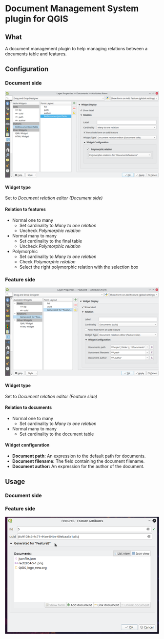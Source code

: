 # Document Management System plugin for QGIS

## What
A document management plugin to help managing relations between a documents table and features.

## Configuration

### Document side

![Configuration document side](docs/images/ConfigurationDocumentSideScreenshot.png)

#### Widget type
Set to *Document relation editor (Document side)*

#### Relation to features
* Normal one to many
  * Set cardinality to *Many to one relation*
  * Uncheck *Polymorphic relation*
* Normal many to many
  * Set cardinality to the final table
  * Uncheck *Polymorphic relation*
* Polymorphic
  * Set cardinality to *Many to one relation*
  * Check *Polymorphic relation*
  * Select the right polymorphic relation with the selection box

### Feature side

![Configuration feature side](docs/images/ConfigurationFeatureSideScreenshot.png)

#### Widget type
Set to *Document relation editor (Feature side)*

#### Relation to documents
* Normal one to many
  * Set cardinality to *Many to one relation*
* Normal many to many
  * Set cardinality to the document table
  
#### Widget configuration

* **Document path:** An expression to the default path for documents.
* **Document filename:** The field containing the document filename.
* **Document author:** An expression for the author of the document.


## Usage

### Document side

### Feature side

![Configuration feature side](docs/images/WidgetFeatureSideScreencast.gif)
